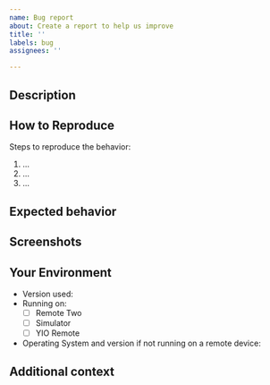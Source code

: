 ```yaml
---
name: Bug report
about: Create a report to help us improve
title: ''
labels: bug
assignees: ''

---
```


<!-- Before you open an issue, please search on the [issue tracker](https://github.com/unfoldedcircle/core-api/issues) if a similar issue already exists or has been closed before. -->

## Description
<!--- A clear and concise description of what the bug is. -->

## How to Reproduce
Steps to reproduce the behavior:
1. ...
2. ...
3. ...

## Expected behavior
<!--- A clear and concise description of what you expected to happen. -->

## Screenshots
<!--- If applicable, add screenshots to help explain your problem. Otherwise, you can delete this section. -->

## Your Environment
<!--- Include as many relevant details about the environment you experienced the bug in -->
* Version used:
* Running on: <!-- Remove / add environment(s) -->
    - [ ] Remote Two
    - [ ] Simulator
    - [ ] YIO Remote
* Operating System and version if not running on a remote device:

## Additional context
<!--- Add any other context about the problem here. Otherwise, you can delete this section. -->
<!--- How has this issue affected you? What are you trying to accomplish? -->
<!--- Providing context helps us come up with a solution that is most useful in the real world -->
